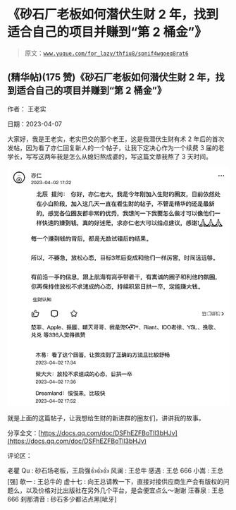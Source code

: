 # 《砂石厂老板如何潜伏生财 2 年，找到适合自己的项目并赚到“第 2 桶金”》

> 原文：[`www.yuque.com/for_lazy/thfiu8/spnif4wgoeq8rat6`](https://www.yuque.com/for_lazy/thfiu8/spnif4wgoeq8rat6)



## (精华帖)(175 赞)《砂石厂老板如何潜伏生财 2 年，找到适合自己的项目并赚到“第 2 桶金”》 

作者： 王老实 

日期：2023-04-07 

大家好，我是王老实，老实巴交的那个老王，这是我潜伏生财有术 2 年后的首次发帖，因为看了亦仁回复新人的一个帖子，让我下定决心作为一个续费 3 届的老学长，写写这两年我是怎么从媳妇熬成婆的，写这篇文章我熬了 3 天时间。 

![](img/fca3ec1c65420eee2c284a3827cddc2b.png) 

就是上面的这篇帖子，让我想给生财的新进群的圈友们，讲讲我的故事。 

分享全文：[https://docs.qq.com/doc/DSFhEZFBoTll3bHJv](https://docs.qq.com/doc/DSFhEZFBoTll3bHJv) 

评论区： 

老瞿 Qu : 砂石场老板，王启强👍👍👍 风澜 : 王总牛 感遇 : 王总 666 小嵩 : 王总[强] 欹一 : 王总牛的 虚十七 : 向王总请教一下，直接对接供应商生产会有版权的问题么，以及价格对比出版社在另外几个平台，是会便宜点么～谢谢 汪春泉 : 王总 666 刹那清音 : 砂石多少都沾点黑[呲牙]